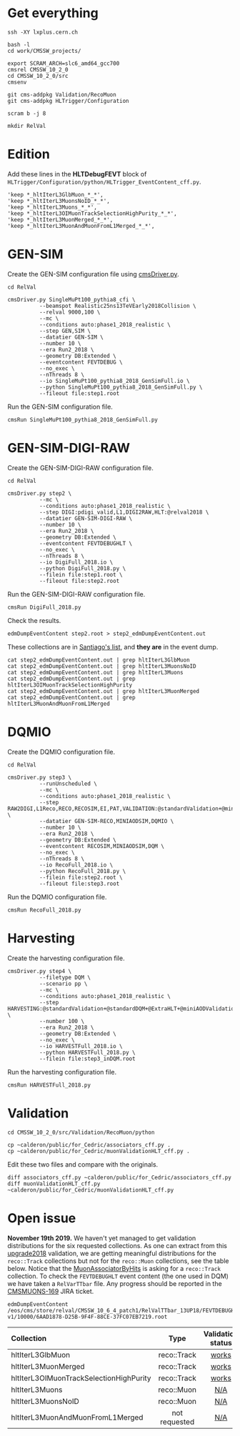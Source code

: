# Get everything

    ssh -XY lxplus.cern.ch

    bash -l
    cd work/CMSSW_projects/

    export SCRAM_ARCH=slc6_amd64_gcc700
    cmsrel CMSSW_10_2_0
    cd CMSSW_10_2_0/src
    cmsenv

    git cms-addpkg Validation/RecoMuon
    git cms-addpkg HLTrigger/Configuration

    scram b -j 8

    mkdir RelVal


# Edition

Add these lines in the **HLTDebugFEVT** block of `HLTrigger/Configuration/python/HLTrigger_EventContent_cff.py`.

    'keep *_hltIterL3GlbMuon_*_*',
    'keep *_hltIterL3MuonsNoID_*_*',
    'keep *_hltIterL3Muons_*_*',
    'keep *_hltIterL3OIMuonTrackSelectionHighPurity_*_*',
    'keep *_hltIterL3MuonMerged_*_*',
    'keep *_hltIterL3MuonAndMuonFromL1Merged_*_*',


# GEN-SIM

Create the GEN-SIM configuration file using [cmsDriver.py](https://twiki.cern.ch/twiki/bin/view/CMSPublic/SWGuideCmsDriver).

    cd RelVal

    cmsDriver.py SingleMuPt100_pythia8_cfi \
              --beamspot Realistic25ns13TeVEarly2018Collision \
              --relval 9000,100 \
              --mc \
              --conditions auto:phase1_2018_realistic \
              --step GEN,SIM \
              --datatier GEN-SIM \
              --number 10 \
              --era Run2_2018 \
              --geometry DB:Extended \
              --eventcontent FEVTDEBUG \
              --no_exec \
              --nThreads 8 \
              --io SingleMuPt100_pythia8_2018_GenSimFull.io \
              --python SingleMuPt100_pythia8_2018_GenSimFull.py \
              --fileout file:step1.root

Run the GEN-SIM configuration file.

    cmsRun SingleMuPt100_pythia8_2018_GenSimFull.py


# GEN-SIM-DIGI-RAW

Create the GEN-SIM-DIGI-RAW configuration file.

    cd RelVal

    cmsDriver.py step2 \
              --mc \
              --conditions auto:phase1_2018_realistic \
              --step DIGI:pdigi_valid,L1,DIGI2RAW,HLT:@relval2018 \
              --datatier GEN-SIM-DIGI-RAW \
              --number 10 \
              --era Run2_2018 \
              --geometry DB:Extended \
              --eventcontent FEVTDEBUGHLT \
              --no_exec \
              --nThreads 8 \
              --io DigiFull_2018.io \
              --python DigiFull_2018.py \
              --filein file:step1.root \
              --fileout file:step2.root

Run the GEN-SIM-DIGI-RAW configuration file.

    cmsRun DigiFull_2018.py

Check the results.

    edmDumpEventContent step2.root > step2_edmDumpEventContent.out

These collections are in [Santiago's list](https://its.cern.ch/jira/browse/CMSMUONS-169), and **they are** in the event dump.

    cat step2_edmDumpEventContent.out | grep hltIterL3GlbMuon
    cat step2_edmDumpEventContent.out | grep hltIterL3MuonsNoID
    cat step2_edmDumpEventContent.out | grep hltIterL3Muons
    cat step2_edmDumpEventContent.out | grep hltIterL3OIMuonTrackSelectionHighPurity
    cat step2_edmDumpEventContent.out | grep hltIterL3MuonMerged
    cat step2_edmDumpEventContent.out | grep hltIterL3MuonAndMuonFromL1Merged


# DQMIO

Create the DQMIO configuration file.

    cd RelVal

    cmsDriver.py step3 \
              --runUnscheduled \
              --mc \
              --conditions auto:phase1_2018_realistic \
              --step RAW2DIGI,L1Reco,RECO,RECOSIM,EI,PAT,VALIDATION:@standardValidation+@miniAODValidation,DQM:@standardDQM+@ExtraHLT+@miniAODDQM \
              --datatier GEN-SIM-RECO,MINIAODSIM,DQMIO \
              --number 10 \
              --era Run2_2018 \
              --geometry DB:Extended \
              --eventcontent RECOSIM,MINIAODSIM,DQM \
              --no_exec \
              --nThreads 8 \
              --io RecoFull_2018.io \
              --python RecoFull_2018.py \
              --filein file:step2.root \
              --fileout file:step3.root

Run the DQMIO configuration file.

    cmsRun RecoFull_2018.py


# Harvesting

Create the harvesting configuration file.

    cmsDriver.py step4 \
              --filetype DQM \
              --scenario pp \
              --mc \
              --conditions auto:phase1_2018_realistic \
              --step HARVESTING:@standardValidation+@standardDQM+@ExtraHLT+@miniAODValidation+@miniAODDQM \
              --number 100 \
              --era Run2_2018 \
              --geometry DB:Extended \
              --no_exec \
              --io HARVESTFull_2018.io \
              --python HARVESTFull_2018.py \
              --filein file:step3_inDQM.root

Run the harvesting configuration file.

    cmsRun HARVESTFull_2018.py


# Validation

    cd CMSSW_10_2_0/src/Validation/RecoMuon/python

    cp ~calderon/public/for_Cedric/associators_cff.py .
    cp ~calderon/public/for_Cedric/muonValidationHLT_cff.py .

Edit these two files and compare with the originals.

    diff associators_cff.py ~calderon/public/for_Cedric/associators_cff.py
    diff muonValidationHLT_cff.py ~calderon/public/for_Cedric/muonValidationHLT_cff.py
    
    
# Open issue

**November 19th 2019.** We haven't yet managed to get validation distributions for the six requested collections. As one can extract from this [upgrade2018](https://cms-muonpog.web.cern.ch/cms-muonpog/Validation/CMSSW_10_6_0_pre4/106X_upgrade2018_realistic_v4_PU25ns/RelValTTbar_13/) validation, we are getting meaningful distributions for the `reco::Track` collections but not for the `reco::Muon` collections, see the table below. Notice that the [MuonAssociatorByHits](https://github.com/cms-sw/cmssw/blob/master/SimMuon/MCTruth/plugins/MuonAssociatorEDProducer.cc#L16) is asking for a `reco::Track` collection. To check the `FEVTDEBUGHLT` event content (the one used in DQM) we have taken a `RelVarTTbar` file. Any progress should be reported in the [CMSMUONS-169](https://its.cern.ch/jira/browse/CMSMUONS-169) JIRA ticket.

    edmDumpEventContent /eos/cms/store/relval/CMSSW_10_6_4_patch1/RelValTTbar_13UP18/FEVTDEBUGHLT/PUpmx25ns_106X_upgrade2018_realistic_v10-v1/10000/6AAD1878-D25B-9F4F-88CE-37FC07EB7219.root

| Collection                              | Type          | Validation status |
| :-------------------------------------- |:-------------:|:-----------------:|
| hltIterL3GlbMuon                        | reco::Track   | [works](https://cms-muonpog.web.cern.ch/cms-muonpog/Validation/CMSSW_10_6_0_pre4/106X_upgrade2018_realistic_v4_PU25ns/RelValTTbar_13/hltIterL3GlbMuon/) |
| hltIterL3MuonMerged                     | reco::Track   | [works](https://cms-muonpog.web.cern.ch/cms-muonpog/Validation/CMSSW_10_6_0_pre4/106X_upgrade2018_realistic_v4_PU25ns/RelValTTbar_13/hltIterL3MuonMerged/) |
| hltIterL3OIMuonTrackSelectionHighPurity | reco::Track   | [works](https://cms-muonpog.web.cern.ch/cms-muonpog/Validation/CMSSW_10_6_0_pre4/106X_upgrade2018_realistic_v4_PU25ns/RelValTTbar_13/hltIterL3OIMuonTrackSelectionHighPurity/)             |
| hltIterL3Muons                          | reco::Muon    | [N/A](https://cms-muonpog.web.cern.ch/cms-muonpog/Validation/CMSSW_10_6_0_pre4/106X_upgrade2018_realistic_v4_PU25ns/RelValTTbar_13/hltIterL3Muons/) |
| hltIterL3MuonsNoID                      | reco::Muon    | [N/A](https://cms-muonpog.web.cern.ch/cms-muonpog/Validation/CMSSW_10_6_0_pre4/106X_upgrade2018_realistic_v4_PU25ns/RelValTTbar_13/hltIterL3MuonsNoID/) |
| hltIterL3MuonAndMuonFromL1Merged        | not requested | [N/A](https://cms-muonpog.web.cern.ch/cms-muonpog/Validation/CMSSW_10_6_0_pre4/106X_upgrade2018_realistic_v4_PU25ns/RelValTTbar_13/hltIterL3MuonAndMuonFromL1Merged/) |
